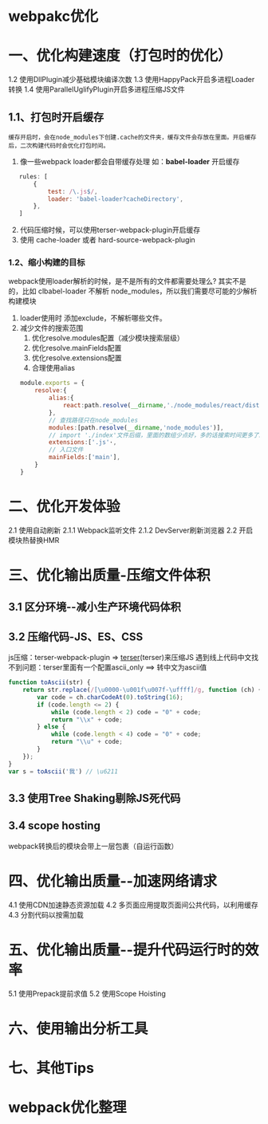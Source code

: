 # webpakc优化
# 一、优化构建速度（打包时的优化）
1.2 使用DllPlugin减少基础模块编译次数
1.3 使用HappyPack开启多进程Loader转换
1.4 使用ParallelUglifyPlugin开启多进程压缩JS文件
## 1.1、打包时开启缓存
    缓存开启时，会在node_modules下创建.cache的文件夹，缓存文件会存放在里面。开启缓存后，二次构建代码时会优化打包时间。
 1. 像一些webpack loader都会自带缓存处理
    如：**babel-loader** 开启缓存 
 ```js
    rules: [
        {
            test: /\.js$/,
            loader: 'babel-loader?cacheDirectory',
        },
    ]
```
 2. 代码压缩时候，可以使用terser-webpack-plugin开启缓存
 3. 使用 cache-loader 或者 hard-source-webpack-plugin

### 1.2、缩小构建的目标
 webpack使用loader解析的时候，是不是所有的文件都需要处理么? 其实不是的，比如 clbabel-loader 不解析 node_modules，所以我们需要尽可能的少解析构建模块
 1. loader使用时 添加exclude，不解析哪些文件。
 2. 减少文件的搜索范围
    1. 优化resolve.modules配置（减少模块搜索层级）
    2. 优化resolve.mainFields配置
    3. 优化resolve.extensions配置
    4. 合理使用alias
    ``` js
    module.exports = {
        resolve:{
            alias:{
                react:path.resolve(__dirname,'./node_modules/react/dist/react.min.js')
            },
            // 查找路径只在node_modules
            modules:[path.resolve(__dirname,'node_modules')],
            // import './index'文件后缀，里面的数组少点好，多的话搜索时间更多了。
            extensions:['.js'·,
            // 入口文件
            mainFields:['main'],
        }
    }
    ```

# 二、优化开发体验
2.1 使用自动刷新
2.1.1 Webpack监听文件
2.1.2 DevServer刷新浏览器
2.2 开启模块热替换HMR

# 三、优化输出质量-压缩文件体积
## 3.1 区分环境--减小生产环境代码体积
## 3.2 压缩代码-JS、ES、CSS
js压缩：terser-webpack-plugin => [terser](https://github.com/terser/terser)(terser)来压缩JS
遇到线上代码中文找不到问题：terser里面有一个配置ascii_only ==> 转中文为ascii值
```javascript
function toAscii(str) {
    return str.replace(/[\u0000-\u001f\u007f-\uffff]/g, function (ch) {
        var code = ch.charCodeAt(0).toString(16);
        if (code.length <= 2) {
            while (code.length < 2) code = "0" + code;
            return "\\x" + code;
        } else {
            while (code.length < 4) code = "0" + code;
            return "\\u" + code;
        }
    });
}
var s = toAscii('我') // \u6211
```

## 3.3 使用Tree Shaking剔除JS死代码

## 3.4 scope hosting
  webpack转换后的模块会带上一层包裹（自运行函数）

# 四、优化输出质量--加速网络请求
4.1 使用CDN加速静态资源加载
4.2 多页面应用提取页面间公共代码，以利用缓存
4.3 分割代码以按需加载


# 五、优化输出质量--提升代码运行时的效率
5.1 使用Prepack提前求值
5.2 使用Scope Hoisting

# 六、使用输出分析工具

# 七、其他Tips


# webpack优化整理

